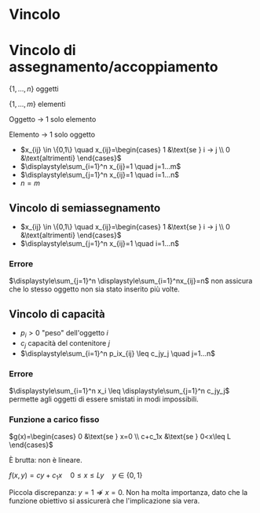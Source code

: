 # Vincolo

# Vincolo di assegnamento/accoppiamento

$\{1,…,n\}$ oggetti

$\{1,…,m\}$ elementi

Oggetto → 1 solo elemento

Elemento → 1 solo oggetto

- $x_{ij} \in \{0,1\} \quad x_{ij}=\begin{cases} 1 &\text{se } i → j \\ 0 &\text{altrimenti} \end{cases}$
- $\displaystyle\sum_{i=1}^n x_{ij}=1 \quad j=1…m$
- $\displaystyle\sum_{j=1}^n x_{ij}=1 \quad i=1…n$
- $n=m$

## Vincolo di semiassegnamento

- $x_{ij} \in \{0,1\} \quad x_{ij}=\begin{cases} 1 &\text{se } i → j \\ 0 &\text{altrimenti} \end{cases}$
- $\displaystyle\sum_{j=1}^n x_{ij}=1 \quad i=1…n$

### Errore

$\displaystyle\sum_{j=1}^n \displaystyle\sum_{i=1}^nx_{ij}=n$ non assicura che lo stesso oggetto non sia stato inserito più volte.

## Vincolo di capacità

- $p_i>0$ "peso" dell'oggetto $i$
- $c_j$ capacità del contenitore $j$
- $\displaystyle\sum_{i=1}^n p_ix_{ij} \leq c_jy_j \quad j=1…n$

### Errore

$\displaystyle\sum_{i=1}^n x_i \leq \displaystyle\sum_{j=1}^n c_jy_j$ permette agli oggetti di essere smistati in modi impossibili.

### Funzione a carico fisso

$g(x)=\begin{cases} 0 &\text{se } x=0 \\ c+c_1x &\text{se } 0<x\leq L \end{cases}$

È brutta: non è lineare.

$f(x,y)=cy+c_1x \quad 0 \leq x \leq Ly \quad y \in \{0,1\}$

Piccola discrepanza: $y=1 \not \Rightarrow x=0$. Non ha molta importanza, dato che la funzione obiettivo si assicurerà che l'implicazione sia vera.
